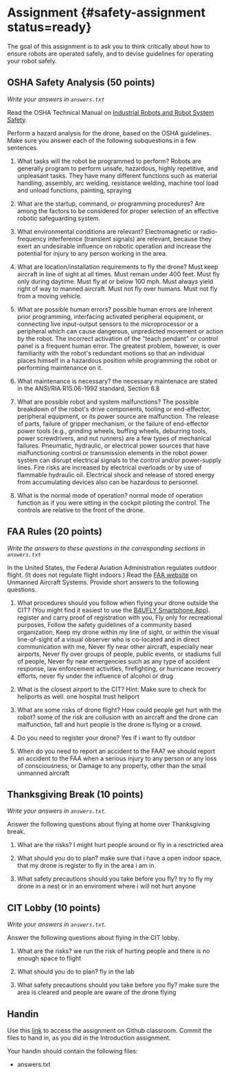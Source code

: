 # Assignment {#safety-assignment status=ready}

The goal of this assignment is to ask you to think critically about how to
ensure robots are operated safely, and to devise guidelines for operating your
robot safely.

## OSHA Safety Analysis (50 points)

*Write your answers in `answers.txt`*

Read the OSHA Technical Manual on [Industrial Robots and Robot System
Safety](https://www.osha.gov/dts/osta/otm/otm_iv/otm_iv_4.html).

Perform a hazard analysis for the drone, based on the OSHA guidelines. Make
sure you answer each of the following subquestions in a few sentences.

1. What tasks will the robot be programmed to perform?
Robots are generally program to perform unsafe, hazardous, highly repetitive, and unpleasant tasks. They have many different functions such as material handling, assembly, arc welding, resistance welding, machine tool load and unload functions, painting, spraying

2. What are the startup, command, or programming procedures?
Are among the factors to be considered for proper selection of an effective robotic safeguarding system.  


3. What environmental conditions are relevant?
Electromagnetic or radio-frequency interference (transient signals) are relevant, because they exert an undesirable influence on robotic operation and increase the potential for injury to any person working in the area.

4. What are location/installation requirements to fly the drone?
Must keep aircraft in line of sight at all times. Must remain under 400 feet. Must fly only during daytime. Must fly at or below 100 mph. Must always yield right of way to manned aircraft. Must not fly over humans. Must not fly from a moving vehicle.


5. What are possible human errors?
possible human errors are Inherent prior programming, interfacing activated peripheral equipment, or connecting live input-output sensors to the microprocessor or a peripheral which can cause dangerous, unpredicted movement or action by the robot. The incorrect activation of the "teach pendant" or control panel is a frequent human error. The greatest problem, however, is over familiarity with the robot's redundant motions so that an individual places himself in a hazardous position while programming the robot or performing maintenance on it.

6. What maintenance is necessary?
the necessary maintenace are stated in the ANSI/RIA R15.06-1992 standard, Section 6.8

7. What are possible robot and system malfunctions?
The possible breakdown of the robot's drive components, tooling or end-effector, peripheral equipment, or its power source are malfunction. The release of parts, failure of gripper mechanism, or the failure of end-effector power tools (e.g., grinding wheels, buffing wheels, deburring tools, power screwdrivers, and nut runners) are a few types of mechanical failures.
Pneumatic, hydraulic, or electrical power sources that have malfunctioning control or transmission elements in the robot power system can disrupt electrical signals to the control and/or power-supply lines. Fire risks are increased by electrical overloads or by use of flammable hydraulic oil. Electrical shock and release of stored energy from accumulating devices also can be hazardous to personnel.


8. What is the normal mode of operation?
normal mode of operation function as if you were sitting in the cockpit piloting the control. The controls are relative to the front of the drone. 

## FAA Rules (20 points)
*Write the answers to these questions in the corresponding sections in `answers.txt`*

In the United States, the Federal Aviation Administration regulates
outdoor flight.  (It does not regulate flight indoors.)  Read the [FAA
website](https://www.faa.gov/uas/) on Unmanned Aircraft Systems.
Provide short answers to the following questions.


1. What procedures should you follow when flying your drone outside
   the CIT?  (You might find it easiest to use the [B4UFLY Smartphone
   App](https://www.faa.gov/uas/where_to_fly/b4ufly/)).
register and carry proof of registration with you, Fly only for recreational purposes, Follow the safety guidelines of a community based organization, Keep my drone within my line of sight, or within the visual line-of-sight of a visual observer who is co-located and in direct communication with me, Never fly near other aircraft, especially near airports, Never fly over groups of people, public events, or stadiums full of people, Never fly near emergencies such as any type of accident response, law enforcement activities, firefighting, or hurricane recovery efforts, never fly under the influence of alcohol or drug


2. What is the closest airport to the CIT? Hint: Make sure to check for
   heliports as well.
one hospital trust heliport

3. What are some risks of drone flight? How could people get hurt with the
   robot?
   some of the risk are collusion with an aircraft and the drone can malfunction, fall and hurt people is the drone is flying or a crowd.

4. Do you need to register your drone?
Yes if i want to fly outdoor

5. When do you need to report an accident to the FAA?
we should report an accident to the FAA when a serious injury to any person or any loss of consciousness; or Damage to any property, other than the small unmanned aircraft

## Thanksgiving Break (10 points)

*Write your answers in `answers.txt`.*

Answer the following questions about flying at home over Thanksgiving break.

1. What are the risks?
I might hurt people around or fly in a resctricted area

2. What should you do to plan?
make sure that i have a open indoor space, that my drone is register to fly in the area i am in.

3. What safety precautions should you take before you fly?
try to fly my drone in a nest or in an enviroment where i will not hurt anyone

## CIT Lobby (10 points)

*Write your answers in `answers.txt`.*

Answer the following questions about flying in the CIT lobby.

1. What are the risks?
we run the risk of hurting people and there is no enough space to flight

2. What should you do to plan?
fly in the lab

3. What safety precautions should you take before you fly?
make sure the area is cleared and people are aware of the drone flying

## Handin

Use this [link](https://classroom.github.com/a/uJlsyv4y) to access the assignment on Github classroom. Commit the
files to hand in, as you did in the Introduction assignment.

Your handin should contain the following files:

- answers.txt
